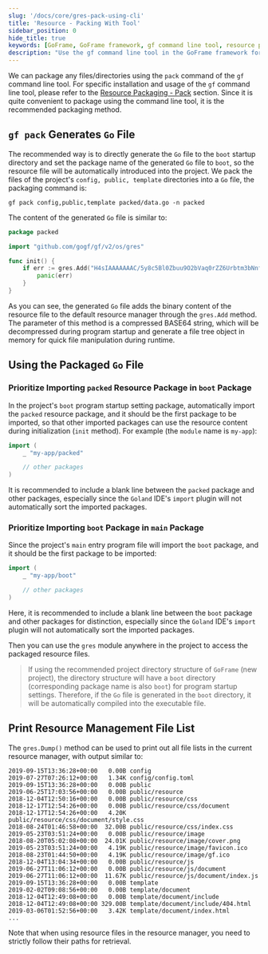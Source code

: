 ```yaml
---
slug: '/docs/core/gres-pack-using-cli'
title: 'Resource - Packing With Tool'
sidebar_position: 0
hide_title: true
keywords: [GoFrame, GoFrame framework, gf command line tool, resource packaging, gres module, Go file generation, project directory structure, resource management, command line tool, Goland IDE]
description: "Use the gf command line tool in the GoFrame framework for resource packaging. The gf pack command can package the project's config, public, and template directories into Go files, and the generated files are automatically introduced into the project. The packed resource package is preferentially introduced in the boot package, and the packaged resource files are operated through the gres module. The gres.Dump() method can print the resource file list for easy management and debugging."
---
```


We can package any files/directories using the `pack` command of the `gf` command line tool. For specific installation and usage of the `gf` command line tool, please refer to the [Resource Packaging - Pack](../../开发工具/资源打包-pack.md) section. Since it is quite convenient to package using the command line tool, it is the recommended packaging method.

## `gf pack` Generates `Go` File

The recommended way is to directly generate the `Go` file to the `boot` startup directory and set the package name of the generated `Go` file to `boot`, so the resource file will be automatically introduced into the project. We pack the files of the project's `config, public, template` directories into a `Go` file, the packaging command is:

```
gf pack config,public,template packed/data.go -n packed
```

The content of the generated `Go` file is similar to:

```go
package packed

import "github.com/gogf/gf/v2/os/gres"

func init() {
    if err := gres.Add("H4sIAAAAAAAC/5y8c5Bl0Zbuu9O2bVaq0rZZ6Urbtm3bNnfatipto9"); err != nil {
        panic(err)
    }
}
```

As you can see, the generated `Go` file adds the binary content of the resource file to the default resource manager through the `gres.Add` method. The parameter of this method is a compressed BASE64 string, which will be decompressed during program startup and generate a file tree object in memory for quick file manipulation during runtime.

## Using the Packaged `Go` File

### Prioritize Importing `packed` Resource Package in `boot` Package

In the project's `boot` program startup setting package, automatically import the `packed` resource package, and it should be the first package to be imported, so that other imported packages can use the resource content during initialization (`init` method). For example (the `module` name is `my-app`):

```go
import (
    _ "my-app/packed"

    // other packages
)
```

It is recommended to include a blank line between the `packed` package and other packages, especially since the `Goland` IDE's `import` plugin will not automatically sort the imported packages.

### Prioritize Importing `boot` Package in `main` Package

Since the project's `main` entry program file will import the `boot` package, and it should be the first package to be imported:

```go
import (
    _ "my-app/boot"

    // other packages
)
```

Here, it is recommended to include a blank line between the `boot` package and other packages for distinction, especially since the `Goland` IDE's `import` plugin will not automatically sort the imported packages.

Then you can use the `gres` module anywhere in the project to access the packaged resource files.

> If using the recommended project directory structure of `GoFrame` (new project), the directory structure will have a `boot` directory (corresponding package name is also `boot`) for program startup settings. Therefore, if the `Go` file is generated in the `boot` directory, it will be automatically compiled into the executable file.

## Print Resource Management File List

The `gres.Dump()` method can be used to print out all file lists in the current resource manager, with output similar to:

```
2019-09-15T13:36:28+00:00   0.00B config
2019-07-27T07:26:12+00:00   1.34K config/config.toml
2019-09-15T13:36:28+00:00   0.00B public
2019-06-25T17:03:56+00:00   0.00B public/resource
2018-12-04T12:50:16+00:00   0.00B public/resource/css
2018-12-17T12:54:26+00:00   0.00B public/resource/css/document
2018-12-17T12:54:26+00:00   4.20K public/resource/css/document/style.css
2018-08-24T01:46:58+00:00  32.00B public/resource/css/index.css
2019-05-23T03:51:24+00:00   0.00B public/resource/image
2018-08-20T05:02:08+00:00  24.01K public/resource/image/cover.png
2019-05-23T03:51:24+00:00   4.19K public/resource/image/favicon.ico
2018-08-23T01:44:50+00:00   4.19K public/resource/image/gf.ico
2018-12-04T13:04:34+00:00   0.00B public/resource/js
2019-06-27T11:06:12+00:00   0.00B public/resource/js/document
2019-06-27T11:06:12+00:00  11.67K public/resource/js/document/index.js
2019-09-15T13:36:28+00:00   0.00B template
2019-02-02T09:08:56+00:00   0.00B template/document
2018-12-04T12:49:08+00:00   0.00B template/document/include
2018-12-04T12:49:08+00:00 329.00B template/document/include/404.html
2019-03-06T01:52:56+00:00   3.42K template/document/index.html
...
```

Note that when using resource files in the resource manager, you need to strictly follow their paths for retrieval.